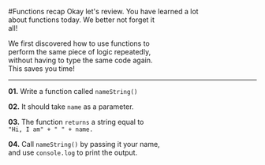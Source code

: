 #Functions recap
Okay let's review. You have learned a lot  
about functions today. We better not forget it  
all!

We first discovered how to use functions to  
perform the same piece of logic repeatedly,  
without having to type the same code again.  
This saves you time!
***
**01.** Write a function called `nameString()`

**02.** It should take `name` as a parameter.

**03.** The function `returns` a string equal to  
`"Hi, I am" + " " + name.`

**04.** Call `nameString()` by passing it your name,  
and use `console.log` to print the output.